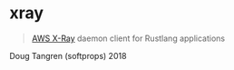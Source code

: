 # xray

> [AWS X-Ray](https://aws.amazon.com/xray/) daemon client for Rustlang applications

Doug Tangren (softprops) 2018